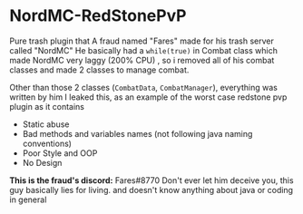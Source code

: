 # NordMC-RedStonePvP
Pure trash plugin that A fraud named "Fares" made for his trash server called "NordMC"
He basically had a `while(true)` in Combat class which made NordMC very laggy (200% CPU) , so i removed all of his combat classes
and made 2 classes to manage combat.

Other than those 2 classes (`CombatData`, `CombatManager`), everything was written by him
I leaked this, as an example of the worst case redstone pvp plugin as it contains

- Static abuse
- Bad methods and variables names (not following java naming conventions)
- Poor Style and OOP
- No Design

**This is the fraud's discord:** Fares#8770 
Don't ever let him deceive you, this guy basically lies for living.
and doesn't know anything about java or coding in general
